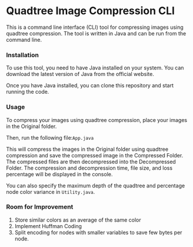 # Quadtree Image Compression CLI
This is a command line interface (CLI) tool for compressing images using quadtree compression. The tool is written in Java and can be run from the command line.

### Installation
To use this tool, you need to have Java installed on your system. You can download the latest version of Java from the official website.

Once you have Java installed, you can clone this repository and start running the code.

### Usage
To compress your images using quadtree compression, place your images in the Original folder.

Then, run the following file:`App.java`

This will compress the images in the Original folder using quadtree compression and save the compressed image in the Compressed Folder.
The compressed files are then decompressed into the Decompressed Folder.
The compression and decompression time, file size, and loss percentage will be displayed in the console.

You can also specify the maximum depth of the quadtree and percentage node color variance in `Utility.java`.

### Room for Improvement
1. Store similar colors as an average of the same color
2. Implement Huffman Coding
3. Split encoding for nodes with smaller variables to save few bytes per node.
